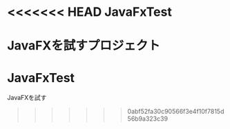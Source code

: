 <<<<<<< HEAD
JavaFxTest
==========
JavaFXを試すプロジェクト
=======
JavaFxTest
==========

JavaFXを試す
>>>>>>> 0abf52fa30c90566f3e4f10f7815d56b9a323c39
